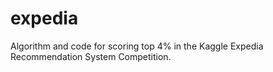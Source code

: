 # expedia
Algorithm and code for scoring top 4% in the Kaggle Expedia Recommendation System Competition. 
